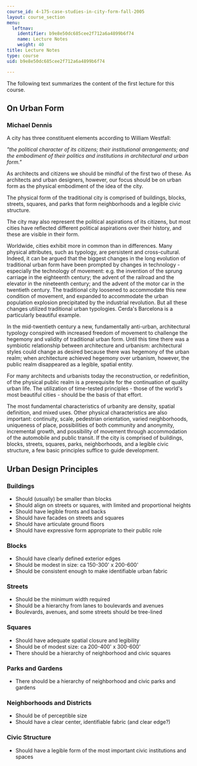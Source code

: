 ```yaml
---
course_id: 4-175-case-studies-in-city-form-fall-2005
layout: course_section
menu:
  leftnav:
    identifier: b9e8e50dc685cee2f712a6a4899b6f74
    name: Lecture Notes
    weight: 40
title: Lecture Notes
type: course
uid: b9e8e50dc685cee2f712a6a4899b6f74

---
```


The following text summarizes the content of the first lecture for this course.

On Urban Form
-------------

### Michael Dennis

A city has three constituent elements according to William Westfall:

_"the political character of its citizens; their institutional arrangements; and the embodiment of their politics and institutions in architectural and urban form."_

As architects and citizens we should be mindful of the first two of these. As architects and urban designers, however, our focus should be on urban form as the physical embodiment of the idea of the city.

The physical form of the traditional city is comprised of buildings, blocks, streets, squares, and parks that form neighborhoods and a legible civic structure.

The city may also represent the political aspirations of its citizens, but most cities have reflected different political aspirations over their history, and these are visible in their form.

Worldwide, cities exhibit more in common than in differences. Many physical attributes, such as typology, are persistent and cross-cultural. Indeed, it can be argued that the biggest changes in the long evolution of traditional urban form have been prompted by changes in technology - especially the technology of movement: e.g. the invention of the sprung carriage in the eighteenth century; the advent of the railroad and the elevator in the nineteenth century; and the advent of the motor car in the twentieth century. The traditional city loosened to accommodate this new condition of movement, and expanded to accommodate the urban population explosion precipitated by the industrial revolution. But all these changes utilized traditional urban typologies. Cerda's Barcelona is a particularly beautiful example.

In the mid-twentieth century a new, fundamentally anti-urban, architectural typology conspired with increased freedom of movement to challenge the hegemony and validity of traditional urban form. Until this time there was a symbiotic relationship between architecture and urbanism: architectural styles could change as desired because there was hegemony of the urban realm; when architecture achieved hegemony over urbanism, however, the public realm disappeared as a legible, spatial entity.

For many architects and urbanists today the reconstruction, or redefinition, of the physical public realm is a prerequisite for the continuation of quality urban life. The utilization of time-tested principles - those of the world's most beautiful cities - should be the basis of that effort.

The most fundamental characteristics of urbanity are density, spatial definition, and mixed uses. Other physical characteristics are also important: continuity, scale, pedestrian orientation, varied neighborhoods, uniqueness of place, possibilities of both community and anonymity, incremental growth, and possibility of movement through accommodation of the automobile and public transit. If the city is comprised of buildings, blocks, streets, squares, parks, neighborhoods, and a legible civic structure, a few basic principles suffice to guide development.

Urban Design Principles
-----------------------

### Buildings

*   Should (usually) be smaller than blocks
*   Should align on streets or squares, with limited and proportional heights
*   Should have legible fronts and backs
*   Should have facades on streets and squares
*   Should have articulate ground floors
*   Should have expressive form appropriate to their public role

### Blocks

*   Should have clearly defined exterior edges
*   Should be modest in size: ca 150-300' x 200-600'
*   Should be consistent enough to make identifiable urban fabric

### Streets

*   Should be the minimum width required
*   Should be a hierarchy from lanes to boulevards and avenues
*   Boulevards, avenues, and some streets should be tree-lined

### Squares

*   Should have adequate spatial closure and legibility
*   Should be of modest size: ca 200-400' x 300-600'
*   There should be a hierarchy of neighborhood and civic squares

### Parks and Gardens

*   There should be a hierarchy of neighborhood and civic parks and gardens

### Neighborhoods and Districts

*   Should be of perceptible size
*   Should have a clear center, identifiable fabric (and clear edge?)

### Civic Structure

*   Should have a legible form of the most important civic institutions and spaces
